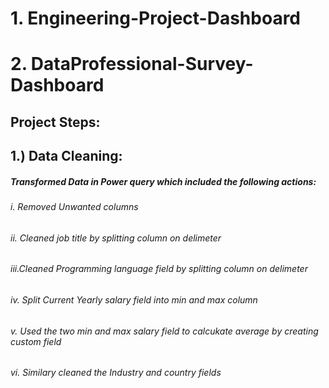 # 1. Engineering-Project-Dashboard

# 2. DataProfessional-Survey-Dashboard

## Project Steps:

## 1.) Data Cleaning: 
##### Transformed Data in Power query which included the following actions:
###### i. Removed Unwanted columns
###### ii. Cleaned job title by splitting column on delimeter
###### iii.Cleaned Programming language field by splitting column on delimeter
###### iv. Split Current Yearly salary field into min and max column
###### v.  Used the two min and max salary field to calcukate average by creating custom field
###### vi. Similary cleaned the Industry and country fields








